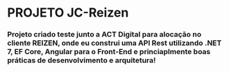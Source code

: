 <h1> PROJETO JC-Reizen</h1>

<h3>Projeto criado teste junto a ACT Digital para alocação no cliente REIZEN, onde eu construi uma <b>API Rest utilizando .NET 7, EF Core, Angular para o Front-End</b> e princiaplmente boas práticas de desenvolvimento e arquitetura!</h3>



